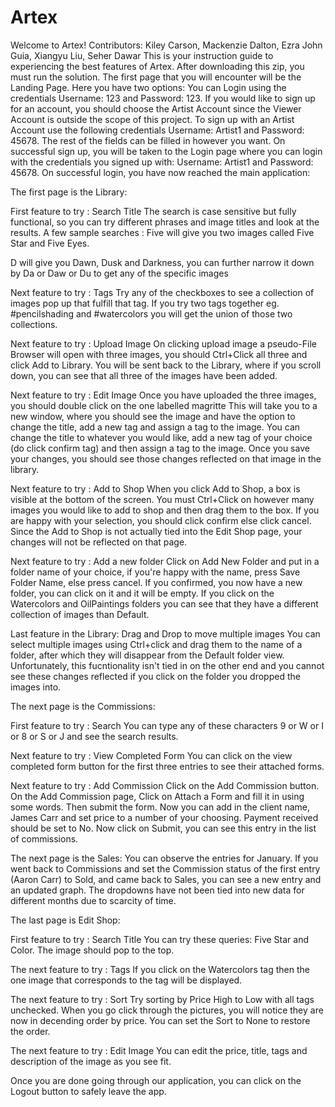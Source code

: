 # Artex
Welcome to Artex!
Contributors: Kiley Carson, Mackenzie Dalton, Ezra John Guia, Xiangyu Liu, Seher Dawar
This is your instruction guide to experiencing the best features of Artex.
After downloading this zip, you must run the solution.
The first page that you will encounter will be the Landing Page.
Here you have two options:
You can Login using the credentials Username: 123 and Password: 123.
If you would like to sign up for an account, you should choose the Artist Account since the Viewer Account is outside the scope of this project.
To sign up with an Artist Account use the following credentials Username: Artist1 and Password: 45678. The rest of the fields can be filled in however you want.
On successful sign up, you will be taken to the Login page where you can login with the credentials you signed up with: Username: Artist1 and Password: 45678.
On successful login, you have now reached the main application:

The first page is the Library:

First feature to try : Search Title
The search is case sensitive but fully functional, so you can try different phrases and image titles and look at the results. A few sample searches :
Five will give you two images called Five Star and Five Eyes.

D will give you Dawn, Dusk and Darkness, you can further narrow it down by Da or Daw or Du to get any of the specific images

Next feature to try : Tags
Try any of the checkboxes to see a collection of images pop up that fulfill that tag.
If you try two tags together eg. #pencilshading and #watercolors you will get the union of those two collections.

Next feature to try : Upload Image
On clicking upload image a pseudo-File Browser will open with three images, you should Ctrl+Click all three and click Add to Library.
You will be sent back to the Library, where if you scroll down, you can see that all three of the images have been added.

Next feature to try : Edit Image
Once you have uploaded the three images, you should double click on the one labelled magritte
This will take you to a new window, where you should see the image and have the option to change the title, add a new tag and assign a tag to the image.
You can change the title to whatever you would like, add a new tag of your choice (do click confirm tag) and then assign a tag to the image.
Once you save your changes, you should see those changes reflected on that image in the library.

Next feature to try : Add to Shop
When you click Add to Shop, a box is visible at the bottom of the screen.
You must Ctrl+Click on however many images you would like to add to shop and then drag them to the box. If you are happy with your selection, you should click confirm else click cancel.
Since the Add to Shop is not actually tied into the Edit Shop page, your changes will not be reflected on that page.

Next feature to try : Add a new folder
Click on Add New Folder and put in a folder name of your choice, if you're happy with the name, press Save Folder Name, else press cancel. 
If you confirmed, you now have a new folder, you can click on it and it will be empty.
If you click on the Watercolors and OilPaintings folders you can see that they have a different collection of images than Default.

Last feature in the Library: Drag and Drop to move multiple images
You can select multiple images using Ctrl+click and drag them to the name of a folder, after which they will disappear from the Default folder view. Unfortunately, this fucntionality isn't tied in on the other end and you cannot see these changes reflected if you click on the folder you dropped the images into.



The next page is the Commissions:

First feature to try : Search 
You can type any of these characters 9 or W or I or 8 or S or J and see the search results.

Next feature to try : View Completed Form
You can click on the view completed form button for the first three entries to see their attached forms.

Next feature to try : Add Commission
Click on the Add Commission button.
On the Add Commission page, Click on Attach a Form and fill it in using some words. Then submit the form.
Now you can add in the client name, James Carr and set price to a number of your choosing. Payment received should be set to No.
Now click on Submit, you can see this entry in the list of commissions.


The next page is the Sales:
You can observe the entries for January. If you went back to Commissions and set the Commission status of the first entry (Aaron Carr) to Sold, and came back to Sales, you can see a new entry and an updated graph.
The dropdowns have not been tied into new data for different months due to scarcity of time.

The last page is Edit Shop:

First feature to try : Search Title
You can try these queries: Five Star and Color.
The image should pop to the top.

The next feature to try : Tags
If you click on the Watercolors tag then the one image that corresponds to the tag will be displayed.

The next feature to try : Sort
Try sorting by Price High to Low with all tags unchecked. When you go click through the pictures, you will notice they are now in decending order by price.
You can set the Sort to None to restore the order.

The next feature to try : Edit Image
You can edit the price, title, tags and description of the image as you see fit.

Once you are done going through our application, you can click on the Logout button to safely leave the app.



